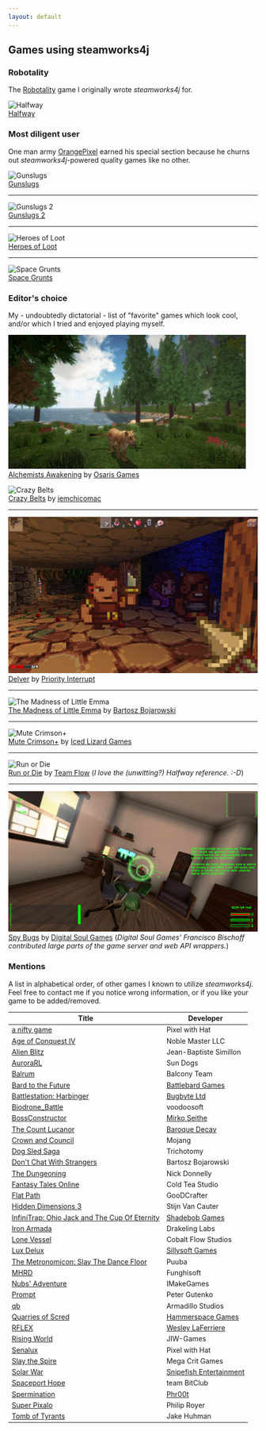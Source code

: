 ```yaml
---
layout: default
---
```


## Games using steamworks4j

### Robotality

The [Robotality][robotality] game I originally wrote *steamworks4j* for.

![Halfway](images/showcase_halfway.png)
<br>[Halfway](http://store.steampowered.com/app/253150/)

### Most diligent user

One man army [OrangePixel][orangepixel] earned his special section because he churns out *steamworks4j*-powered quality games like no other.

![Gunslugs](images/showcase_gunslugs.png)
<br>[Gunslugs](http://store.steampowered.com/app/371890/)

---

![Gunslugs 2](images/showcase_gunslugs2.png)
<br>[Gunslugs 2](http://store.steampowered.com/app/340750/)

---

![Heroes of Loot](images/showcase_heroesofloot.png)
<br>[Heroes of Loot](http://store.steampowered.com/app/359280/)

---

![Space Grunts](images/showcase_spacegrunts.png)
<br>[Space Grunts](http://store.steampowered.com/app/371430/)

### Editor's choice

My - undoubtedly dictatorial - list of "favorite" games which look cool, and/or which I tried and enjoyed playing myself.

![Alchemists Awakening](images/showcase_alchemist.png)
<br>[Alchemists Awakening](http://store.steampowered.com/app/431450/) by [Osaris Games](osarisgames)

![Crazy Belts](images/showcase_crazybelts.png)
<br>[Crazy Belts](http://store.steampowered.com/app/355510/) by [jemchicomac][jemchicomac]

---

![Delver](images/showcase_delver.png)
<br>[Delver](http://store.steampowered.com/app/249630/) by 	[Priority Interrupt][priorityinterrupt]

---

![The Madness of Little Emma](images/showcase_madnessoflittleemma.png)
<br>[The Madness of Little Emma](http://store.steampowered.com/app/418150/) by [Bartosz Bojarowski][madnessoflittleemma]

---

![Mute Crimson+](images/showcase_mutecrimsonplus.png)
<br>[Mute Crimson+](http://store.steampowered.com/app/384280/) by [Iced Lizard Games][icedlizardgames]

---

![Run or Die](images/showcase_runordie.png)
<br>[Run or Die](http://store.steampowered.com/app/325150/) by [Team Flow][teamflow] (*I love the (unwitting?) Halfway reference. :-D*)

---

![Spy Bugs](images/showcase_spybugs.png)
<br>[Spy Bugs](http://store.steampowered.com/app/366860/) by [Digital Soul Games][digitalsoulgames] (*Digital Soul Games' Francisco Bischoff contributed large parts of the game server and web API wrappers.*)

### Mentions

A list in alphabetical order, of other games I known to utilize *steamworks4j*. Feel free to contact me if you notice wrong information, or if you like your game to be added/removed.

| Title | Developer |
|---|---|
| [a nifty game](http://store.steampowered.com/app/591390/) | Pixel with Hat |
| [Age of Conquest IV](http://store.steampowered.com/app/314970/) | Noble Master LLC |
| [Alien Blitz](http://store.steampowered.com/app/434240/) | Jean-Baptiste Simillon |
| [AuroraRL](http://store.steampowered.com/app/437890/) | Sun Dogs |
| [Balrum](http://store.steampowered.com/app/424250/) | Balcony Team |
| [Bard to the Future](http://store.steampowered.com/app/337110/) | [Battlebard Games][battlebardgames] |
| [Battlestation: Harbinger](http://store.steampowered.com/app/396480/) | [Bugbyte Ltd][bugbyte] |
| [Biodrone_Battle](http://store.steampowered.com/app/377290/) | voodoosoft |
| [BossConstructor](http://store.steampowered.com/app/330100/) | [Mirko Seithe][mseithe] |
| [The Count Lucanor](http://store.steampowered.com/app/440880/) | [Baroque Decay][baroquedecay] |
| [Crown and Council](http://store.steampowered.com/app/444250/) | Mojang |
| [Dog Sled Saga](http://store.steampowered.com/app/286240/) | Trichotomy |
| [Don't Chat With Strangers](http://store.steampowered.com/app/533170/) | Bartosz Bojarowski |
| [The Dungeoning](http://store.steampowered.com/app/295870/) | Nick Donnelly |
| [Fantasy Tales Online](http://store.steampowered.com/app/442710/) | Cold Tea Studio |
| [Flat Path](http://store.steampowered.com/app/512740/) | GooDCrafter |
| [Hidden Dimensions 3](http://store.steampowered.com/app/531540/) | Stijn Van Cauter |
| [InfiniTrap: Ohio Jack and The Cup Of Eternity](http://store.steampowered.com/app/412230/) | [Shadebob Games][shadebobgames] |
| [Iron Armada](http://store.steampowered.com/app/581910/) | Drakeling Labs |
| [Lone Vessel](http://store.steampowered.com/app/687420/) | Cobalt Flow Studios |
| [Lux Delux](http://store.steampowered.com/app/341950/) | [Sillysoft Games][sillysoft] |
| [The Metronomicon: Slay The Dance Floor](http://store.steampowered.com/app/416790/) | Puuba |
| [MHRD](http://store.steampowered.com/app/576030/) | Funghisoft |
| [Nubs' Adventure](http://store.steampowered.com/app/401280/) | IMakeGames |
| [Prompt](http://store.steampowered.com/app/366590/) | Peter Gutenko |
| [qb](http://store.steampowered.com/app/601400/) | Armadillo Studios |
| [Quarries of Scred](http://store.steampowered.com/app/346770/) | [Hammerspace Games][hammerspacegames] |
| [RFLEX](http://store.steampowered.com/app/392020/) | [Wesley LaFerriere][rflex] |
| [Rising World](http://store.steampowered.com/app/324080/) | JIW-Games |
| [Senalux](http://store.steampowered.com/app/654580/) | Pixel with Hat |
| [Slay the Spire](http://store.steampowered.com/app/646570/) | Mega Crit Games |
| [Solar War](http://store.steampowered.com/app/340880/) | [Snipefish Entertainment][snipefish] |
| [Spaceport Hope](http://store.steampowered.com/app/394540/) | team BitClub |
| [Spermination](http://store.steampowered.com/app/363460/) | [Phr00t][phr00t] |
| [Super Pixalo](http://store.steampowered.com/app/347480/) | Philip Royer |
| [Tomb of Tyrants](http://store.steampowered.com/app/340360/) | Jake Huhman |

[baroquedecay]: http://www.thecountlucanor.com
[battlebardgames]: http://battlebardgames.com
[bugbyte]: http://bugbyte.fi
[digitalsoulgames]: http://www.digitalsoulgames.org
[icedlizardgames]: http://icedlizardgames.com
[hammerspacegames]: http://www.quarriesofscred.com
[jemchicomac]: http://www.jemchicomac.com
[madnessoflittleemma]: http://madnessoflittleemma.com/
[mseithe]: http://bossconstructor.com
[orangepixel]: http://www.orangepixel.net
[osarisgames]: http://www.osaris.net/
[phr00t]: http://www.phr00t.com
[priorityinterrupt]: http://www.delvergame.com/
[robotality]: http://robotality.com
[rflex]: http://rflex-game.com
[shadebobgames]: http://www.shadebob.org
[sillysoft]: http://sillysoft.net
[snipefish]: http://solarwar.net
[teamflow]: http://www.runordiegame.com
